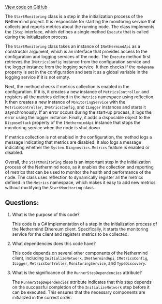 [View code on GitHub](https://github.com/nethermindeth/nethermind/Nethermind.Init/Steps/StartMonitoring.cs)

The `StartMonitoring` class is a step in the initialization process of the Nethermind project. It is responsible for starting the monitoring service that collects and reports metrics about the running node. The class implements the `IStep` interface, which defines a single method `Execute` that is called during the initialization process.

The `StartMonitoring` class takes an instance of `INethermindApi` as a constructor argument, which is an interface that provides access to the configuration and logging services of the node. The `Execute` method first retrieves the `IMetricsConfig` instance from the configuration service and the logger instance from the logging service. It then checks if the `NodeName` property is set in the configuration and sets it as a global variable in the logging service if it is not empty.

Next, the method checks if metrics collection is enabled in the configuration. If it is, it creates a new instance of `MetricsController` and registers all the metrics defined in the `Metrics` namespace using reflection. It then creates a new instance of `MonitoringService` with the `MetricsController`, `IMetricsConfig`, and `ILogger` instances and starts it asynchronously. If an error occurs during the start-up process, it logs the error using the logger instance. Finally, it adds a disposable object to the `DisposeStack` property of the `INethermindApi` instance that stops the monitoring service when the node is shut down.

If metrics collection is not enabled in the configuration, the method logs a message indicating that metrics are disabled. It also logs a message indicating whether the `System.Diagnostics.Metrics` feature is enabled or disabled.

Overall, the `StartMonitoring` class is an important step in the initialization process of the Nethermind node, as it enables the collection and reporting of metrics that can be used to monitor the health and performance of the node. The class uses reflection to dynamically register all the metrics defined in the `Metrics` namespace, which makes it easy to add new metrics without modifying the `StartMonitoring` class.
## Questions: 
 1. What is the purpose of this code?
    
    This code is a C# implementation of a step in the initialization process of the Nethermind Ethereum client. Specifically, it starts the monitoring service for the client and registers metrics to be collected.

2. What dependencies does this code have?
    
    This code depends on several other components of the Nethermind client, including `InitializeNetwork`, `INethermindApi`, `IMetricsConfig`, `ILogger`, `MetricsController`, `MonitoringService`, and `TypeDiscovery`.

3. What is the significance of the `RunnerStepDependencies` attribute?
    
    The `RunnerStepDependencies` attribute indicates that this step depends on the successful completion of the `InitializeNetwork` step before it can be executed. This ensures that the necessary components are initialized in the correct order.